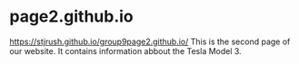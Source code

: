# page2.github.io
https://stjrush.github.io/group9page2.github.io/
This is the second page of our website. It contains information abbout the Tesla Model 3.
